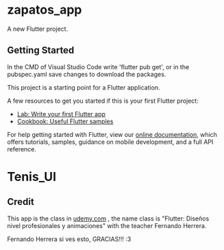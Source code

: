 # zapatos_app

A new Flutter project.

## Getting Started
In the CMD of Visual Studio Code write 'flutter pub get', or in the pubspec.yaml save changes to download the packages.

This project is a starting point for a Flutter application.

A few resources to get you started if this is your first Flutter project:

- [Lab: Write your first Flutter app](https://flutter.dev/docs/get-started/codelab)
- [Cookbook: Useful Flutter samples](https://flutter.dev/docs/cookbook)

For help getting started with Flutter, view our
[online documentation](https://flutter.dev/docs), which offers tutorials,
samples, guidance on mobile development, and a full API reference.
# Tenis_UI

## Credit

This app is the class in [udemy.com](https://www.udemy.com/user/550c38655ec11/) , the name class is "Flutter: Diseños nivel profesionales y animaciones" with the teacher Fernando Herrera.

Fernando Herrera si ves esto, GRACIAS!!! :3

